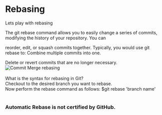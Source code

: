 # Rebasing

Lets play with rebasing<br/>

The git rebase command allows you to easily change a series of commits, modifying the history of your repository. You can 

reorder, edit, or squash commits together. Typically, you would use git rebase to: Combine multiple commits into one. 

Delete or revert commits that are no longer necessary.<br/>
![Commit Merge rebasing](https://user-images.githubusercontent.com/65743503/155894539-102ae966-a277-441c-b48b-f477f207e86b.png)<br/>
<br/>
What is the syntax for rebasing in Git?<br/>
Checkout to the desired branch you want to rebase.<br/>
Now perform the rebase command as follows: $git rebase 'branch name'<br/>
<br/>
### Automatic Rebase is not certified by GitHub.
